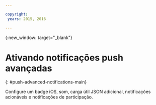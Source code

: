 ```yaml
---

copyright:
 years: 2015, 2016

---
```


{:new_window: target="_blank"}
# Ativando notificações push avançadas
{: #push-advanced-notifications-main}

Configure um badge iOS, som, carga útil JSON adicional, notificações acionáveis e notificações de participação.
